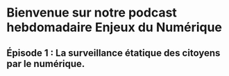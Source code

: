 


# Bienvenue sur notre podcast hebdomadaire Enjeux du Numérique

## Épisode 1 : La surveillance étatique des citoyens par le numérique.


<!--stackedit_data:
eyJoaXN0b3J5IjpbLTE1NTU1NjU3MDUsODUwNjY1MDMzXX0=
-->